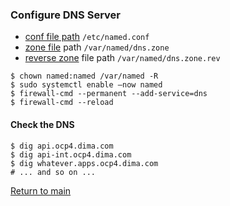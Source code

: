 ### Configure DNS Server
- [conf file path](./dns.zone.rev)  `/etc/named.conf`
- [zone file](./dns.zone) path `/var/named/dns.zone`
- [reverse zone](./named.conf) file path `/var/named/dns.zone.rev`
```
$ chown named:named /var/named -R
$ sudo systemctl enable –now named
$ firewall-cmd --permanent --add-service=dns 
$ firewall-cmd --reload
```

#### Check the DNS
```
$ dig api.ocp4.dima.com
$ dig api-int.ocp4.dima.com
$ dig whatever.apps.ocp4.dima.com
# ... and so on ...
```

[Return to main](../README.md)
